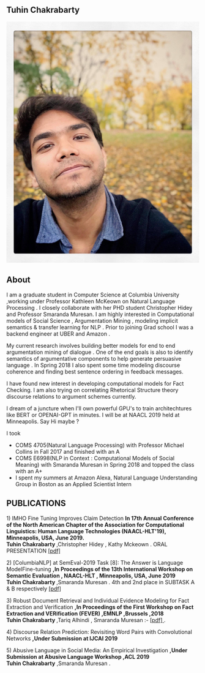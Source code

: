 ## Tuhin Chakrabarty

![Image](images/pic.jpg)

## About
I am a graduate student in Computer Science at Columbia University ,working under Professor Kathleen McKeown on Natural Language Processing . I closely collaborate with her PHD student Christopher Hidey and Professor Smaranda Muresan. I am highly interested in Computational models of Social Science , Argumentation Mining , modeling implicit semantics & transfer learning for NLP  . Prior to joining Grad school I was a backend engineer at UBER and Amazon .

My current research involves building better models for end to end argumentation mining of dialogue . One of the end goals is also to identify semantics of argumentative components to help generate persuasive language . In Spring 2018
I also spent some time modeling discourse coherence and finding best sentence ordering in feedback messages.

I have found new interest in developing computational models for Fact Checking. I am also trying on correlating Rhetorical Structure theory discourse relations to argument schemes currently. 

I dream of a juncture when I'll own powerful GPU's to train architechtures like BERT or OPENAI-GPT in minutes. 
I will be at NAACL 2019 held at Minneapolis. Say Hi maybe ?



I took <br />
- COMS 4705(Natural Language Processing) with Professor Michael Collins in Fall 2017 and finished with an A <br />
- COMS E6998(NLP in Context : Computational Models of Social Meaning) with Smaranda Muresan in Spring 2018 and topped the class with an A+ <br />
- I spent my summers at Amazon Alexa, Natural Language Understanding Group in Boston  as an Applied  Scientist Intern

## PUBLICATIONS
 <p> 1) IMHO Fine Tuning Improves Claim Detection <b> In 17th Annual Conference of the North American Chapter of the Association for Computational Linguistics: Human Language Technologies (NAACL-HLT'19), Minneapolis, USA, June 2019.  </b> 
 <br><b> Tuhin Chakrabarty </b> ,Christopher Hidey , Kathy Mckeown .   ORAL PRESENTATION
<a href="https://github.com/tuhinjubcse/tuhinjubcse.github.io/blob/master/imho_paper.pdf" title="Title">
[pdf] </a> </p>
 
 
 <p> 2) [ColumbiaNLP] at SemEval-2019 Task [8]: The Answer is Language ModelFine-tuning <b> ,In Proceedings of the 13th International Workshop on Semantic Evaluation , NAACL-HLT , Minneapolis, USA, June 2019  </b> 
 <br><b> Tuhin Chakrabarty </b> ,Smaranda Muresan .   4th and 2nd place in SUBTASK A & B respectively 
<a href="https://github.com/tuhinjubcse/tuhinjubcse.github.io/blob/master/columbiaNLP.pdf" title="Title">
[pdf] </a></p>

<p> 3) Robust Document Retrieval and Individual Evidence Modeling for Fact Extraction and Verification <b> ,In Proceedings of the First Workshop on Fact Extraction and VERification (FEVER) ,EMNLP ,Brussels ,2018  </b> 
 <br><b> Tuhin Chakrabarty </b> ,Tariq Alhindi , Smaranda Muresan :- <a href="http://aclweb.org/anthology/W18-5521" title="Title"> [pdf] </a> .</p>
 
 <p> 4) Discourse Relation Prediction: Revisiting Word Pairs with Convolutional Networks <b> ,Under Submission at IJCAI 2019   </b> 

<p> 5) Abusive Language in Social Media: An Empirical Investigation <b> ,Under Submission at Abusive Language Workshop ,ACL 2019   </b>
 <br> <b>Tuhin Chakrabarty</b>  ,Smaranda Muresan   .</p>
